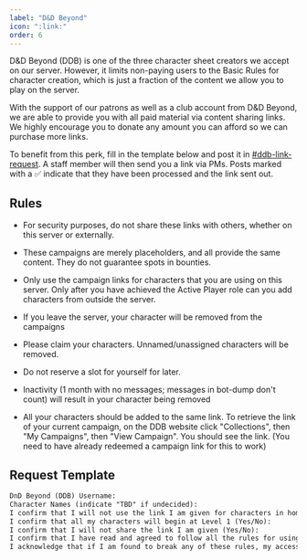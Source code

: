 ```yaml
---
label: "D&D Beyond"
icon: ":link:"
order: 6
---
```

<style>
h1:before { 
  content: "🔗 ";
}
</style>

D&D Beyond (DDB) is one of the three character sheet creators we accept on our server. However, it limits non-paying users to the Basic Rules for character creation, which is just a fraction of the content we allow you to play on the server.

With the support of our patrons as well as a club account from D&D Beyond, we are able to provide you with all paid material via content sharing links. We highly encourage you to donate any amount you can afford so we can purchase more links.

To benefit from this perk, fill in the template below and post it in [#ddb-link-request](https://discordapp.com/channels/512870694883950598/756319993616138310). A staff member will then send you a link via PMs. Posts marked with a ✅ indicate that they have been processed and the link sent out.

## Rules

- For security purposes, do not share these links with others, whether on this server or externally.

- These campaigns are merely placeholders, and all provide the same content. They do not guarantee spots in bounties.

- Only use the campaign links for characters that you are using on this server. Only after you have achieved the Active Player role can you add characters from outside the server.

- If you leave the server, your character will be removed from the campaigns

- Please claim your characters. Unnamed/unassigned characters will be removed.

- Do not reserve a slot for yourself for later. 

- Inactivity (1 month with no messages; messages in bot-dump don't count) will result in your character being removed

- All your characters should be added to the same link. To retrieve the link of your current campaign, on the DDB website click "Collections", then "My Campaigns", then "View Campaign". You should see the link. (You need to have already redeemed a campaign link for this to work)

## Request Template

```md 
DnD Beyond (DDB) Username: 
Character Names (indicate "TBD" if undecided): 
I confirm that I will not use the link I am given for characters in home games or external servers (Yes/No): 
I confirm that all my characters will begin at Level 1 (Yes/No): 
I confirm that I will not share the link I am given (Yes/No): 
I confirm that I have read and agreed to follow all the rules for using the DDB links (Yes/No): 
I acknowledge that if I am found to break any of these rules, my access to the DDB links may be revoked without notice (Yes/No): 
```